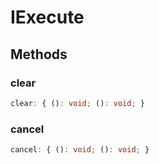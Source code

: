 # IExecute

## Methods

### clear

```ts
clear: { (): void; (): void; }
```

### cancel

```ts
cancel: { (): void; (): void; }
```
